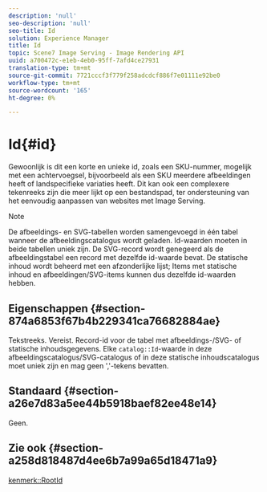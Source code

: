 ```yaml
---
description: 'null'
seo-description: 'null'
seo-title: Id
solution: Experience Manager
title: Id
topic: Scene7 Image Serving - Image Rendering API
uuid: a700472c-e1eb-4eb0-95ff-7afd4ce27931
translation-type: tm+mt
source-git-commit: 7721cccf3f779f258adcdcf886f7e01111e92be0
workflow-type: tm+mt
source-wordcount: '165'
ht-degree: 0%

---
```



# Id{#id}

Gewoonlijk is dit een korte en unieke id, zoals een SKU-nummer, mogelijk met een achtervoegsel, bijvoorbeeld als een SKU meerdere afbeeldingen heeft of landspecifieke variaties heeft. Dit kan ook een complexere tekenreeks zijn die meer lijkt op een bestandspad, ter ondersteuning van het eenvoudig aanpassen van websites met Image Serving.

>[!NOTE]
>
>De afbeeldings- en SVG-tabellen worden samengevoegd in één tabel wanneer de afbeeldingscatalogus wordt geladen. Id-waarden moeten in beide tabellen uniek zijn. De SVG-record wordt genegeerd als de afbeeldingstabel een record met dezelfde id-waarde bevat. De statische inhoud wordt beheerd met een afzonderlijke lijst; Items met statische inhoud en afbeeldingen/SVG-items kunnen dus dezelfde id-waarden hebben.

## Eigenschappen {#section-874a6853f67b4b229341ca76682884ae}

Tekstreeks. Vereist. Record-id voor de tabel met afbeeldings-/SVG- of statische inhoudsgegevens. Elke `catalog::Id`-waarde in deze afbeeldingscatalogus/SVG-catalogus of in deze statische inhoudscatalogus moet uniek zijn en mag geen &#39;,&#39;-tekens bevatten.

## Standaard {#section-a26e7d83a5ee44b5918baef82ee48e14}

Geen.

## Zie ook {#section-a258d818487d4ee6b7a99a65d18471a9}

[kenmerk::RootId](../../../../../../is-api/image-catalog/image-serving-api-ref/c-image-catalog-reference/c-attributes-reference/r-rootid.md#reference-13653312925e4a08b90f99961d53f546)
